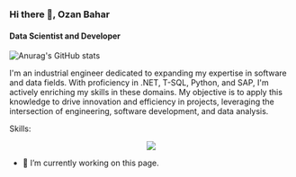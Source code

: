 ### Hi there 👋, Ozan Bahar
#### Data Scientist and Developer

![Anurag's GitHub stats](https://github-readme-stats.vercel.app/api?username=ozanbahar&show_icons=true)

I'm an industrial engineer dedicated to expanding my expertise in software and data fields. With proficiency in .NET, T-SQL, Python, and SAP, I'm actively enriching my skills in these domains.
My objective is to apply this knowledge to drive innovation and efficiency in projects, leveraging the intersection of engineering, software development, and data analysis.

Skills: 
<p align="center">
  <a href="https://skillicons.dev">
    <img src="https://skillicons.dev/icons?i=cs,dotnet,sql,py,docker,linux" />
  </a>
</p>


- 🔭 I’m currently working on this page. 

<!--
**ozanbahar/ozanbahar** is a ✨ _special_ ✨ repository because its `README.md` (this file) appears on your GitHub profile.
### Hi there 👋
T-SQL / .Net Core / Python  / VBA 
![Data Scientist and Development](https://media.licdn.com/dms/image/D4D12AQGxBxdip0Whyw/article-cover_image-shrink_600_2000/0/1691256426243?e=1713398400&v=beta&t=20kWXHLpwzzvzkU8xXuWPYCMERIzbkdDkAYHXo6ZbNA)
Here are some ideas to get you started:
[![Anurag's GitHub stats](https://github-readme-stats.vercel.app/api?username=ozanbahar)](https://github.com/anuraghazra/github-readme-stats)

![Anurag's GitHub stats](https://github-readme-stats.vercel.app/api?username=ozanbahar&hide=contribs,prs)


- 🔭 I’m currently working on ...
- 🌱 I’m currently learning ...
- 👯 I’m looking to collaborate on ...
- 🤔 I’m looking for help with ...
- 💬 Ask me about ...
- 📫 How to reach me: ...
- 😄 Pronouns: ...
- ⚡ Fun fact: ...
-->

